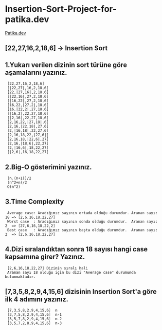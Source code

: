 # Insertion-Sort-Project-for-patika.dev

[Patika.dev](https://www.patika.dev/tr)

## [22,27,16,2,18,6] -> Insertion Sort

## 1.Yukarı verilen dizinin sort türüne göre aşamalarını yazınız.

     [22,27,16,2,18,6]    
     [|22,27|,16,2,18,6]
     [22,|27,16|,2,18,6]
     [|22,16|,27,2,18,6]
     [|16,22|,27,2,18,6]
     [16,22,|27,2|,18,6]
     [16,|22,2|,27,18,6]
     [|16,2|,22,27,18,6]
     [|2,16|,22,27,18,6]
     [2,16,22,|27,18|,6]
     [2,16,|22,18|,27,6]
     [2,|16,18|,22,27,6]
     [2,16,18,22,|27,6|]
     [2,16,18,|22,6|,27]
     [2,16,|18,6|,22,27]
     [2,|16,6|,18,22,27]
     [|2,6|,16,18,22,27] 
     
## 2.Big-O gösterimini yazınız. 

     (n.(n+1))/2
     (n^2+n)/2
     O(n^2)

## 3.Time Complexity
     Average case: Aradığımız sayının ortada olduğu durumdur. Aranan sayı: 18 => [2,6,16,18,22,27]
     Worst case  : Aradığımız sayının sonda olduğu durumdur.  Aranan sayı: 2  => [27,6,16,18,22,2]
     Best case   : Aradığımız sayının başta olduğu durumdur.  Aranan sayı: 2  => [2,6,16,18,22,27]
    
## 4.Dizi sıralandıktan sonra 18 sayısı hangi case kapsamına girer? Yazınız.
     [2,6,16,18,22,27] Dizinin sıralı hali
     Aranan sayı 18 olduğu için bu dizi "Average case" durumunda bulunmaktadır.
    
## [7,3,5,8,2,9,4,15,6] dizisinin Insertion Sort'a göre ilk 4 adımını yazınız. 
     
     [7,3,5,8,2,9,4,15,6]  n
     [3,7,5,8,2,9,4,15,6]  n-1
     [3,5,7,8,2,9,4,15,6]  n-2
     [3,5,7,2,8,9,4,15,6]  n-3 
     
     
   
